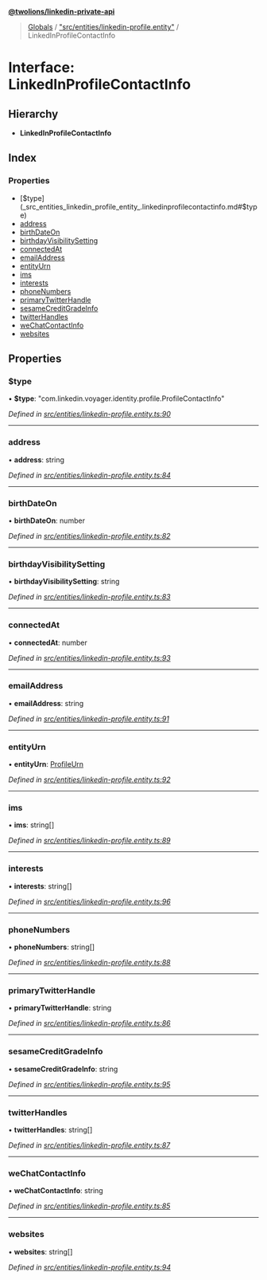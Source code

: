 **[@twolions/linkedin-private-api](../README.md)**

> [Globals](../globals.md) / ["src/entities/linkedin-profile.entity"](../modules/_src_entities_linkedin_profile_entity_.md) / LinkedInProfileContactInfo

# Interface: LinkedInProfileContactInfo

## Hierarchy

* **LinkedInProfileContactInfo**

## Index

### Properties

* [$type](_src_entities_linkedin_profile_entity_.linkedinprofilecontactinfo.md#$type)
* [address](_src_entities_linkedin_profile_entity_.linkedinprofilecontactinfo.md#address)
* [birthDateOn](_src_entities_linkedin_profile_entity_.linkedinprofilecontactinfo.md#birthdateon)
* [birthdayVisibilitySetting](_src_entities_linkedin_profile_entity_.linkedinprofilecontactinfo.md#birthdayvisibilitysetting)
* [connectedAt](_src_entities_linkedin_profile_entity_.linkedinprofilecontactinfo.md#connectedat)
* [emailAddress](_src_entities_linkedin_profile_entity_.linkedinprofilecontactinfo.md#emailaddress)
* [entityUrn](_src_entities_linkedin_profile_entity_.linkedinprofilecontactinfo.md#entityurn)
* [ims](_src_entities_linkedin_profile_entity_.linkedinprofilecontactinfo.md#ims)
* [interests](_src_entities_linkedin_profile_entity_.linkedinprofilecontactinfo.md#interests)
* [phoneNumbers](_src_entities_linkedin_profile_entity_.linkedinprofilecontactinfo.md#phonenumbers)
* [primaryTwitterHandle](_src_entities_linkedin_profile_entity_.linkedinprofilecontactinfo.md#primarytwitterhandle)
* [sesameCreditGradeInfo](_src_entities_linkedin_profile_entity_.linkedinprofilecontactinfo.md#sesamecreditgradeinfo)
* [twitterHandles](_src_entities_linkedin_profile_entity_.linkedinprofilecontactinfo.md#twitterhandles)
* [weChatContactInfo](_src_entities_linkedin_profile_entity_.linkedinprofilecontactinfo.md#wechatcontactinfo)
* [websites](_src_entities_linkedin_profile_entity_.linkedinprofilecontactinfo.md#websites)

## Properties

### $type

•  **$type**: \"com.linkedin.voyager.identity.profile.ProfileContactInfo\"

*Defined in [src/entities/linkedin-profile.entity.ts:90](https://github.com/twolionsco/linkedin-private-api/blob/6efeb13/src/entities/linkedin-profile.entity.ts#L90)*

___

### address

•  **address**: string

*Defined in [src/entities/linkedin-profile.entity.ts:84](https://github.com/twolionsco/linkedin-private-api/blob/6efeb13/src/entities/linkedin-profile.entity.ts#L84)*

___

### birthDateOn

•  **birthDateOn**: number

*Defined in [src/entities/linkedin-profile.entity.ts:82](https://github.com/twolionsco/linkedin-private-api/blob/6efeb13/src/entities/linkedin-profile.entity.ts#L82)*

___

### birthdayVisibilitySetting

•  **birthdayVisibilitySetting**: string

*Defined in [src/entities/linkedin-profile.entity.ts:83](https://github.com/twolionsco/linkedin-private-api/blob/6efeb13/src/entities/linkedin-profile.entity.ts#L83)*

___

### connectedAt

•  **connectedAt**: number

*Defined in [src/entities/linkedin-profile.entity.ts:93](https://github.com/twolionsco/linkedin-private-api/blob/6efeb13/src/entities/linkedin-profile.entity.ts#L93)*

___

### emailAddress

•  **emailAddress**: string

*Defined in [src/entities/linkedin-profile.entity.ts:91](https://github.com/twolionsco/linkedin-private-api/blob/6efeb13/src/entities/linkedin-profile.entity.ts#L91)*

___

### entityUrn

•  **entityUrn**: [ProfileUrn](../modules/_src_entities_linkedin_profile_entity_.md#profileurn)

*Defined in [src/entities/linkedin-profile.entity.ts:92](https://github.com/twolionsco/linkedin-private-api/blob/6efeb13/src/entities/linkedin-profile.entity.ts#L92)*

___

### ims

•  **ims**: string[]

*Defined in [src/entities/linkedin-profile.entity.ts:89](https://github.com/twolionsco/linkedin-private-api/blob/6efeb13/src/entities/linkedin-profile.entity.ts#L89)*

___

### interests

•  **interests**: string[]

*Defined in [src/entities/linkedin-profile.entity.ts:96](https://github.com/twolionsco/linkedin-private-api/blob/6efeb13/src/entities/linkedin-profile.entity.ts#L96)*

___

### phoneNumbers

•  **phoneNumbers**: string[]

*Defined in [src/entities/linkedin-profile.entity.ts:88](https://github.com/twolionsco/linkedin-private-api/blob/6efeb13/src/entities/linkedin-profile.entity.ts#L88)*

___

### primaryTwitterHandle

•  **primaryTwitterHandle**: string

*Defined in [src/entities/linkedin-profile.entity.ts:86](https://github.com/twolionsco/linkedin-private-api/blob/6efeb13/src/entities/linkedin-profile.entity.ts#L86)*

___

### sesameCreditGradeInfo

•  **sesameCreditGradeInfo**: string

*Defined in [src/entities/linkedin-profile.entity.ts:95](https://github.com/twolionsco/linkedin-private-api/blob/6efeb13/src/entities/linkedin-profile.entity.ts#L95)*

___

### twitterHandles

•  **twitterHandles**: string[]

*Defined in [src/entities/linkedin-profile.entity.ts:87](https://github.com/twolionsco/linkedin-private-api/blob/6efeb13/src/entities/linkedin-profile.entity.ts#L87)*

___

### weChatContactInfo

•  **weChatContactInfo**: string

*Defined in [src/entities/linkedin-profile.entity.ts:85](https://github.com/twolionsco/linkedin-private-api/blob/6efeb13/src/entities/linkedin-profile.entity.ts#L85)*

___

### websites

•  **websites**: string[]

*Defined in [src/entities/linkedin-profile.entity.ts:94](https://github.com/twolionsco/linkedin-private-api/blob/6efeb13/src/entities/linkedin-profile.entity.ts#L94)*
